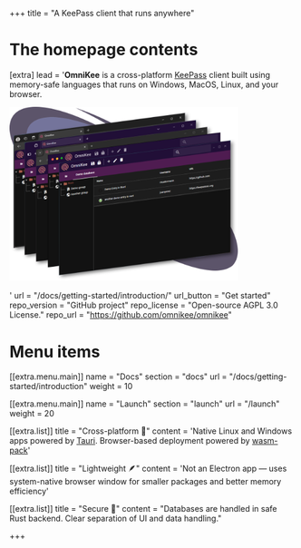 +++
title = "A KeePass client that runs anywhere"


# The homepage contents
[extra]
lead = '<b>OmniKee</b> is a cross-platform <a href="https://keepass.info/">KeePass</a> client built using memory-safe languages that runs on Windows, MacOS, Linux, and your browser. <p><img width="80%" src="./key-art.svg"></p>'
url = "/docs/getting-started/introduction/"
url_button = "Get started"
repo_version = "GitHub project"
repo_license = "Open-source AGPL 3.0 License."
repo_url = "https://github.com/omnikee/omnikee"

# Menu items
[[extra.menu.main]]
name = "Docs"
section = "docs"
url = "/docs/getting-started/introduction"
weight = 10

[[extra.menu.main]]
name = "Launch"
section = "launch"
url = "/launch"
weight = 20

[[extra.list]]
title = "Cross-platform 🌈"
content = 'Native Linux and Windows apps powered by <a href="https://v2.tauri.app">Tauri</a>. Browser-based deployment powered by <a href="https://github.com/rustwasm/wasm-pack">wasm-pack</a>'

[[extra.list]]
title = "Lightweight 🪶"
content = 'Not an Electron app &mdash; uses system-native browser window for smaller packages and better memory efficiency'

[[extra.list]]
title = "Secure 🔐"
content = "Databases are handled in safe Rust backend. Clear separation of UI and data handling."


+++
